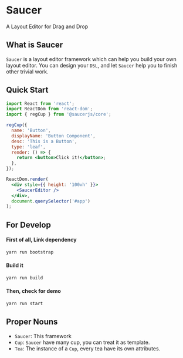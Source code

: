 # Saucer

A Layout Editor for Drag and Drop

## What is Saucer

`Saucer` is a layout editor framework which can help you build your own layout editor. You can design your `DSL`, and let `Saucer` help you to finish other trivial work.

## Quick Start

```jsx
import React from 'react';
import ReactDom from 'react-dom';
import { regCup } from '@saucerjs/core';

regCup({
  name: 'Button',
  displayName: 'Button Component',
  desc: 'This is a Button',
  type: 'leaf',
  render: () => {
    return <button>Click it!</button>;
  },
});

ReactDom.render(
  <div style={{ height: '100vh' }}>
    <SaucerEditor />
  </div>,
  document.querySelector('#app')
);
```

## For Develop

#### First of all, Link dependency

```bash
yarn run bootstrap
```

#### Build it

```bash
yarn run build
```

#### Then, check for demo

```bash
yarn run start
```

## Proper Nouns

- `Saucer`: This framework
- `Cup`: `Saucer` have many cup, you can treat it as template.
- `Tea`: The instance of a `Cup`, every tea have its own attributes.
